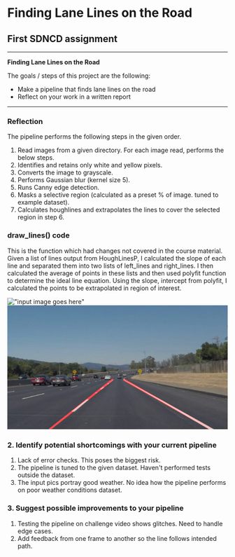 # **Finding Lane Lines on the Road** 

## First SDNCD assignment

---

**Finding Lane Lines on the Road**

The goals / steps of this project are the following:
* Make a pipeline that finds lane lines on the road
* Reflect on your work in a written report


[//]: # (Image References)

[image1]: ./test_images/solidWhiteCurve.jpg "Input image"

[image2]: ./test_images_output/solidWhiteCurve.jpg "Output image"

---

### Reflection

The pipeline performs the following steps in the given order.

1) Read images from a given directory. For each image read, performs the below steps.
2) Identifies and retains only white and yellow pixels.
3) Converts the image to grayscale.
4) Performs Gaussian blur (kernel size 5).
5) Runs Canny edge detection.
6) Masks a selective region (calculated as a preset % of image. tuned to example dataset).
7) Calculates houghlines and extrapolates the lines to cover the selected region in step 6.

### draw_lines() code

This is the function which had changes not covered in the course material. Given a list of lines output from HoughLinesP, I calculated the slope of each line and separated them into two lists of left_lines and right_lines. I then calculated the average of points in these lists and then used polyfit function to determine the ideal line equation. Using the slope, intercept from polyfit, I calculated the points to be extrapolated in region of interest.

!["input image goes here"][image1]
!["output image goes here"][image2]

### 2. Identify potential shortcomings with your current pipeline

1) Lack of error checks. This poses the biggest risk.
2) The pipeline is tuned to the given dataset. Haven't performed tests outside the dataset.
3) The input pics portray good weather. No idea how the pipeline performs on poor weather conditions dataset.

### 3. Suggest possible improvements to your pipeline

1) Testing the pipeline on challenge video shows glitches. Need to handle edge cases.
2) Add feedback from one frame to another so the line follows intended path.
